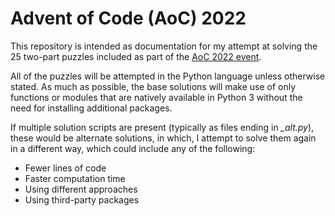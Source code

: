 Advent of Code (AoC) 2022
========

This repository is intended as documentation for my attempt at solving the 25 two-part puzzles included as part of the [AoC 2022 event](https://adventofcode.com/).

All of the puzzles will be attempted in the Python language unless otherwise stated. As much as possible, the base solutions will make use of only functions or modules that are natively available in Python 3 without the need for installing additional packages.

If multiple solution scripts are present (typically as files ending in *_alt.py*), these would be alternate solutions, in which, I attempt to solve them again in a different way, which could include any of the following:
* Fewer lines of code
* Faster computation time
* Using different approaches
* Using third-party packages
